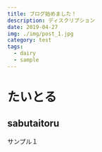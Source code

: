 ```yaml
---
title: ブログ始めました！
description: ディスクリプション
date: 2019-04-27
img: ./img/post_1.jpg
category: test
tags:
  - dairy
  - sample
---
```


# たいとる
## sabutaitoru

サンプル１